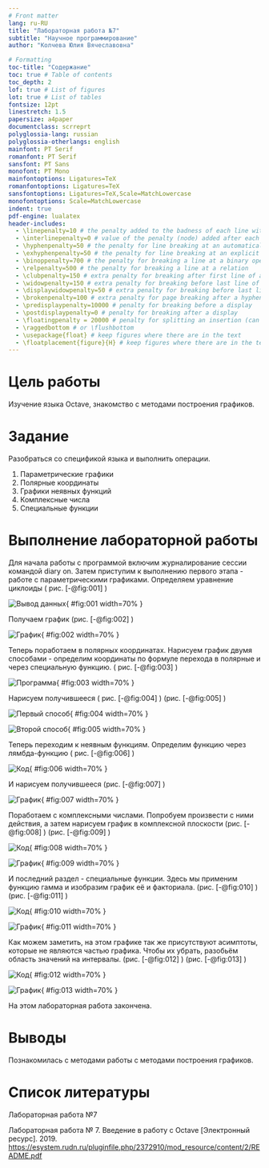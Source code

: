 ```yaml
---
# Front matter
lang: ru-RU
title: "Лабораторная работа №7"
subtitle: "Научное программирование"
author: "Колчева Юлия Вячеславовна"

# Formatting
toc-title: "Содержание"
toc: true # Table of contents
toc_depth: 2
lof: true # List of figures
lot: true # List of tables
fontsize: 12pt
linestretch: 1.5
papersize: a4paper
documentclass: scrreprt
polyglossia-lang: russian
polyglossia-otherlangs: english
mainfont: PT Serif
romanfont: PT Serif
sansfont: PT Sans
monofont: PT Mono
mainfontoptions: Ligatures=TeX
romanfontoptions: Ligatures=TeX
sansfontoptions: Ligatures=TeX,Scale=MatchLowercase
monofontoptions: Scale=MatchLowercase
indent: true
pdf-engine: lualatex
header-includes:
  - \linepenalty=10 # the penalty added to the badness of each line within a paragraph (no associated penalty node) Increasing the value makes tex try to have fewer lines in the paragraph.
  - \interlinepenalty=0 # value of the penalty (node) added after each line of a paragraph.
  - \hyphenpenalty=50 # the penalty for line breaking at an automatically inserted hyphen
  - \exhyphenpenalty=50 # the penalty for line breaking at an explicit hyphen
  - \binoppenalty=700 # the penalty for breaking a line at a binary operator
  - \relpenalty=500 # the penalty for breaking a line at a relation
  - \clubpenalty=150 # extra penalty for breaking after first line of a paragraph
  - \widowpenalty=150 # extra penalty for breaking before last line of a paragraph
  - \displaywidowpenalty=50 # extra penalty for breaking before last line before a display math
  - \brokenpenalty=100 # extra penalty for page breaking after a hyphenated line
  - \predisplaypenalty=10000 # penalty for breaking before a display
  - \postdisplaypenalty=0 # penalty for breaking after a display
  - \floatingpenalty = 20000 # penalty for splitting an insertion (can only be split footnote in standard LaTeX)
  - \raggedbottom # or \flushbottom
  - \usepackage{float} # keep figures where there are in the text
  - \floatplacement{figure}{H} # keep figures where there are in the text
---
```


# Цель работы

Изучение языка Octave, знакомство с методами построения графиков. 

# Задание

 Разобраться со спецификой языка и выполнить операции. 

1. Параметрические графики
2. Полярные координаты
3. Графики неявных функций
4. Комплексные числа
5. Специальные функции


# Выполнение лабораторной работы

 Для начала работы с программой включим журналирование сессии командой diary on. Затем приступим к выполнению первого этапа - работе с параметрическими графиками. Определяем уравнение циклоиды ( рис. [-@fig:001] )

![Вывод данных](image/1.png){ #fig:001 width=70% }

Получаем график (рис. [-@fig:002] ) 

![График](image/2.png){ #fig:002 width=70% }

Теперь поработаем в полярных координатах. Нарисуем график двумя способами - определим координаты по формуле перехода в полярные и через специальную функцию.  ( рис. [-@fig:003] ) 

![Программа](image/3.png){ #fig:003 width=70% }

Нарисуем получившееся ( рис. [-@fig:004] ) (рис. [-@fig:005] ) 

![Первый способ](image/4.png){ #fig:004 width=70% }

![Второй способ](image/5.png){ #fig:005 width=70% }

Теперь переходим к неявным функциям. Определим функцию через лямбда-функцию ( рис. [-@fig:006] )

![Код](image/6.png){ #fig:006 width=70% }

И нарисуем получившееся (рис. [-@fig:007] )

![График](image/7.png){ #fig:007 width=70% }

Поработаем с комплексными числами. Попробуем произвести с ними действия, а затем нарисуем график в комплексной плоскости (рис. [-@fig:008] ) (рис. [-@fig:009] )

![Код](image/8.png){ #fig:008 width=70% }

![График](image/9.png){ #fig:009 width=70% }

И последний раздел - специальные функции. Здесь мы применим функцию гамма и изобразим график её и факториала.  (рис. [-@fig:010] ) (рис. [-@fig:011] )

![Код](image/10.png){ #fig:010 width=70% }

![График](image/11.png){ #fig:011 width=70% }

Как можем заметить, на этом графике так же присутствуют асимптоты, которые не являются частью графика. Чтобы их убрать, разобьём область значений на интервалы. (рис. [-@fig:012] ) (рис. [-@fig:013] )

![Код](image/12.png){ #fig:012 width=70% }

![График](image/13.png){ #fig:013 width=70% }

На этом лабораторная работа закончена.


# Выводы

Познакомилась с методами работы с методами построения графиков.



# Список литературы

Лабораторная работа №7

Лабораторная работа № 7. Введение в работу с Octave [Электронный ресурс]. 2019. https://esystem.rudn.ru/pluginfile.php/2372910/mod_resource/content/2/README.pdf




